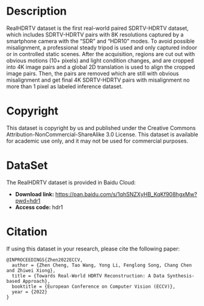 # Description
RealHDRTV dataset is the first real-world paired SDRTV-HDRTV dataset, 
which includes SDRTV-HDRTV pairs with 8K resolutions captured by a smartphone camera 
with the “SDR” and “HDR10” modes. To avoid possible misalignment, 
a professional steady tripod is used and only captured indoor or in controlled static scenes. 
After the acquisition, regions are cut out with obvious motions (10+ pixels) and light condition changes, 
and are cropped into 4K image pairs and a global 2D translation is used to align the cropped image pairs. 
Then, the pairs are removed which are still with obvious misalignment and get final 4K SDRTV-HDRTV pairs 
with misalignment no more than 1 pixel as labeled inference dataset.

# Copyright
This dataset is copyright by us and published under the Creative Commons Attribution-NonCommercial-ShareAlike 3.0 License. 
This dataset is available for academic use only, and it may not be used for commercial purposes.

# DataSet
The RealHDRTV dataset is provided in Baidu Cloud:
+ <b>Download link:</b> https://pan.baidu.com/s/1qhSNZXyHB_KqKf908hgxMw?pwd=hdr1 
+	<b>Access code:</b> hdr1

# Citation
If using this dataset in your research, please cite the following paper:

    @INPROCEEDINGS{Zhen2022ECCV,    
      author = {Zhen Cheng, Tao Wang, Yong Li, Fenglong Song, Chang Chen and Zhiwei Xiong},      
      title = {Towards Real-World HDRTV Reconstruction: A Data Synthesis-based Approach},      
      booktitle = {European Conference on Computer Vision (ECCV)},      
      year = {2022}      
    }
